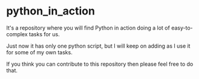 # python_in_action
It's a repository where you will find Python in action doing a lot of easy-to-complex tasks for us. 

Just now it has only one python script, but I will keep on adding as I use it for some of my own tasks.

If you think you can contribute to this repository then please feel free to do that.

